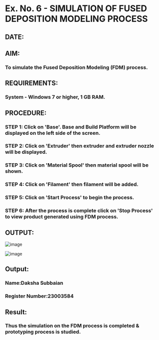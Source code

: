 # Ex. No. 6 - SIMULATION OF FUSED DEPOSITION MODELING PROCESS

## DATE: 
## AIM:
### To simulate the Fused Deposition Modeling (FDM) process.

## REQUIREMENTS:
### System - Windows 7 or higher, 1 GB RAM.

## PROCEDURE:
### STEP 1: Click on 'Base'. Base and Build Platform will be displayed on the left side of the screen.
### STEP 2: Click on 'Extruder' then extruder and extruder nozzle will be displayed.
### STEP 3: Click on 'Material Spool' then material spool will be shown.
### STEP 4: Click on 'Filament' then filament will be added.
### STEP 5: Click on 'Start Process' to begin the process.
### STEP 6: After the process is complete click on 'Stop Process' to view product generated using FDM process.

## OUTPUT:
![image](https://github.com/dakshasubbaian/Ex.-No---6.-SIMULATION-OF-FUSED-DEPOSITION-MODELING-PROCESS/assets/112880924/7eb825cf-c8d8-4029-8b63-6d3142c38d1b)

![image](https://github.com/dakshasubbaian/Ex.-No---6.-SIMULATION-OF-FUSED-DEPOSITION-MODELING-PROCESS/assets/112880924/f527a0f3-d426-4dd2-ad6e-705c70f874b9)



## Output:

### Name:Daksha Subbaian
### Register Number:23003584

## Result:
### Thus the simulation on the FDM process is completed & prototyping process is studied.
